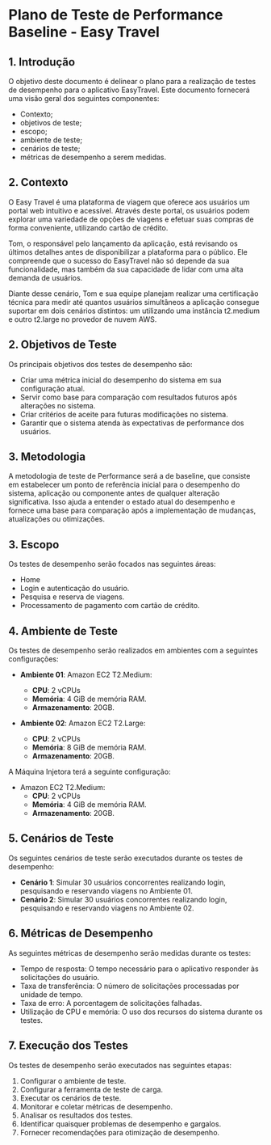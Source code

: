 # Plano de Teste de Performance Baseline - Easy Travel 

## 1. Introdução
O objetivo deste documento é delinear o plano para a realização de testes de desempenho para o aplicativo EasyTravel. Este documento fornecerá uma visão geral dos seguintes componentes:
- Contexto;
- objetivos de teste;
- escopo;
- ambiente de teste;
- cenários de teste;
- métricas de desempenho a serem medidas.

## 2. Contexto
O Easy Travel é uma plataforma de viagem que oferece aos usuários um portal web intuitivo e acessível. Através deste portal, os usuários podem explorar uma variedade de opções de viagens e efetuar suas compras de forma conveniente, utilizando cartão de crédito.

Tom, o responsável pelo lançamento da aplicação, está revisando os últimos detalhes antes de disponibilizar a plataforma para o público. Ele compreende que o sucesso do EasyTravel não só depende da sua funcionalidade, mas também da sua capacidade de lidar com uma alta demanda de usuários.

Diante desse cenário, Tom e sua equipe planejam realizar uma certificação técnica para medir até quantos usuários simultâneos a aplicação consegue suportar em dois cenários distintos: um utilizando uma instância t2.medium e outro t2.large no provedor de nuvem AWS.

## 2. Objetivos de Teste
Os principais objetivos dos testes de desempenho são:
- Criar uma métrica inicial do desempenho do sistema em sua configuração atual.
- Servir como base para comparação com resultados futuros após alterações no sistema.
- Criar critérios de aceite para futuras modificações no sistema.
- Garantir que o sistema atenda às expectativas de performance dos usuários.

## 3. Metodologia
A metodologia de teste de Performance será a de baseline, que consiste em estabelecer um ponto de referência inicial para o desempenho do sistema, aplicação ou componente antes de qualquer alteração significativa. Isso ajuda a entender o estado atual do desempenho e fornece uma base para comparação após a implementação de mudanças, atualizações ou otimizações.


## 3. Escopo
Os testes de desempenho serão focados nas seguintes áreas:
- Home
- Login e autenticação do usuário.
- Pesquisa e reserva de viagens.
- Processamento de pagamento com cartão de crédito.


## 4. Ambiente de Teste
Os testes de desempenho serão realizados em ambientes com a seguintes configurações:

- **Ambiente 01**: Amazon EC2 T2.Medium:
  - **CPU**: 2 vCPUs
  - **Memória**: 4 GiB de memória RAM.
  - **Armazenamento**: 20GB.

- **Ambiente 02**: Amazon EC2 T2.Large:
  - **CPU**: 2 vCPUs
  - **Memória**: 8 GiB de memória RAM.
  - **Armazenamento**: 20GB.

A Máquina Injetora terá a seguinte configuração:
- Amazon EC2 T2.Medium:
  - **CPU**: 2 vCPUs
  - **Memória**: 4 GiB de memória RAM.
  - **Armazenamento**: 20GB.

## 5. Cenários de Teste
Os seguintes cenários de teste serão executados durante os testes de desempenho:
- **Cenário 1**: Simular 30 usuários concorrentes realizando login, pesquisando e reservando viagens no Ambiente 01.
- **Cenário 2**: Simular 30 usuários concorrentes realizando login, pesquisando e reservando viagens no Ambiente 02.

## 6. Métricas de Desempenho
As seguintes métricas de desempenho serão medidas durante os testes:
- Tempo de resposta: O tempo necessário para o aplicativo responder às solicitações do usuário.
- Taxa de transferência: O número de solicitações processadas por unidade de tempo.
- Taxa de erro: A porcentagem de solicitações falhadas.
- Utilização de CPU e memória: O uso dos recursos do sistema durante os testes.

## 7. Execução dos Testes
Os testes de desempenho serão executados nas seguintes etapas:
1. Configurar o ambiente de teste.
2. Configurar a ferramenta de teste de carga.
3. Executar os cenários de teste.
4. Monitorar e coletar métricas de desempenho.
5. Analisar os resultados dos testes.
6. Identificar quaisquer problemas de desempenho e gargalos.
7. Fornecer recomendações para otimização de desempenho.


